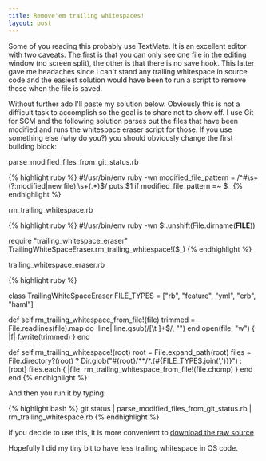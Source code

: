 ```yaml
---
title: Remove'em trailing whitespaces!
layout: post
---
```

Some of you reading this probably use TextMate. It is an excellent editor with two caveats. The first is that you can only see one file in the editing window (no screen split), the other is that there is no save hook. This latter gave me headaches since I can't stand any trailing whitespace in source code and the easiest solution would have been to run a script to remove those when the file is saved.

Without further ado I'll paste my solution below. Obviously this is not a difficult task to accomplish so the goal is to share not to show off. I use Git for SCM and the following solution parses out the files that have been modified and runs the whitespace eraser script for those. If you use something else (why do you?) you should obviously change the first building block:

parse_modified_files_from_git_status.rb

{% highlight ruby %}
#!/usr/bin/env ruby -wn
modified_file_pattern = /^#\s+(?:modified|new file):\s+(.*)$/
puts $1  if modified_file_pattern =~ $_
{% endhighlight %}

rm_trailing_whitespace.rb

{% highlight ruby %}
#!/usr/bin/env ruby -wn
$:.unshift(File.dirname(__FILE__))

require "trailing_whitespace_eraser"
TrailingWhiteSpaceEraser.rm_trailing_whitespace!($_)
{% endhighlight %}

trailing_whitespace_eraser.rb

{% highlight ruby %}

class TrailingWhiteSpaceEraser
  FILE_TYPES = ["rb", "feature", "yml", "erb", "haml"]

  def self.rm_trailing_whitespace_from_file!(file)
    trimmed = File.readlines(file).map do |line|
      line.gsub(/[\t ]+$/, "")
    end
    open(file, "w") { |f| f.write(trimmed) }
  end

  def self.rm_trailing_whitespace!(root)
    root = File.expand_path(root)
    files = File.directory?(root) ? Dir.glob("#{root}/**/*.{#{FILE_TYPES.join(',')}}") : [root]
    files.each { |file| rm_trailing_whitespace_from_file!(file.chomp) }
  end
end
{% endhighlight %}

And then you run it by typing:

{% highlight bash %}
git status | parse_modified_files_from_git_status.rb | rm_trailing_whitespace.rb
{% endhighlight %}

If you decide to use this, it is more convenient to [download the raw source](http://gist.github.com/raw/305654/568290aa63ee3b0b3748b5041654f94ce45f4e5b/erase_trailing_whitespace.rb)

Hopefully I did my tiny bit to have less trailing whitespace in OS code.
